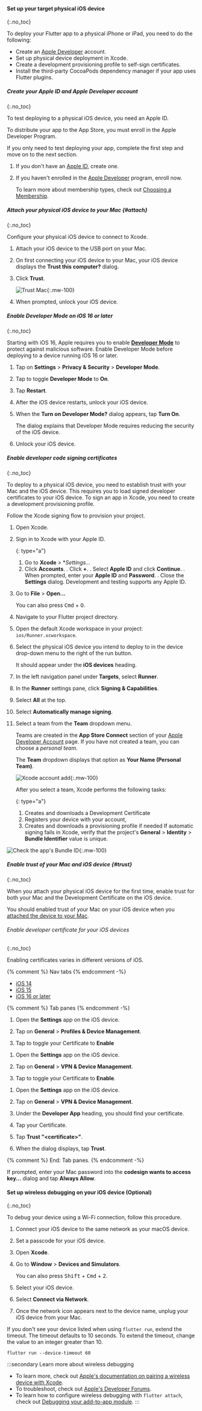 #### Set up your target physical iOS device
{:.no_toc}

To deploy your Flutter app to a physical iPhone or iPad,
you need to do the following:

- Create an [Apple Developer][] account.
- Set up physical device deployment in Xcode.
- Create a development provisioning profile to self-sign certificates.
- Install the third-party CocoaPods dependency manager
  if your app uses Flutter plugins.

##### Create your Apple ID and Apple Developer account
{:.no_toc}

To test deploying to a physical iOS device, you need an Apple ID.

To distribute your app to the App Store,
you must enroll in the Apple Developer Program.

If you only need to test deploying your app,
complete the first step and move on to the next section.

1. If you don't have an [Apple ID][], create one.

1. If you haven't enrolled in the [Apple Developer][] program, enroll now.

   To learn more about membership types,
   check out [Choosing a Membership][].

[Apple ID]: https://support.apple.com/en-us/HT204316

##### Attach your physical iOS device to your Mac {#attach}
{:.no_toc}

Configure your physical iOS device to connect to Xcode.

1. Attach your iOS device to the USB port on your Mac.

1. On first connecting your iOS device to your Mac,
   your iOS device displays the **Trust this computer?** dialog.

1. Click **Trust**.

   ![Trust Mac][]{:.mw-100}

1. When prompted, unlock your iOS device.

##### Enable Developer Mode on iOS 16 or later
{:.no_toc}

Starting with iOS 16, Apple requires you to enable **[Developer Mode][]**
to protect against malicious software.
Enable Developer Mode before deploying to a device running iOS 16 or later.

1. Tap on **Settings** <span aria-label="and then">></span>
   **Privacy & Security** <span aria-label="and then">></span>
   **Developer Mode**.

1. Tap to toggle **Developer Mode** to **On**.

1. Tap **Restart**.

1. After the iOS device restarts, unlock your iOS device.

1. When the **Turn on Developer Mode?** dialog appears, tap **Turn On**.

   The dialog explains that Developer Mode requires reducing the security
   of the iOS device.

1. Unlock your iOS device.

##### Enable developer code signing certificates
{:.no_toc}

To deploy to a physical iOS device, you need to establish trust with your
Mac and the iOS device.
This requires you to load signed developer certificates to your iOS device.
To sign an app in Xcode,
you need to create a development provisioning profile.

Follow the Xcode signing flow to provision your project.

1. Open Xcode.

1. Sign in to Xcode with your Apple ID.

   {: type="a"}
   1. Go to **Xcode** <span aria-label="and then">></span>
      **Settings...*
   1. Click **Accounts**.
   . Click **+**.
   . Select **Apple ID** and click **Continue**.
   . When prompted, enter your **Apple ID** and **Password**.
   . Close the **Settings** dialog.
     Development and testing supports any Apple ID.

1. Go to **File** <span aria-label="and then">></span> **Open...**

   You can also press <kbd>Cmd</kbd> + <kbd>O</kbd>.

1. Navigate to your Flutter project directory.

1. Open the default Xcode workspace in your project: `ios/Runner.xcworkspace`.

1. Select the physical iOS device you intend to deploy to in the device
   drop-down menu to the right of the run button.

   It should appear under the **iOS devices** heading.

1. In the left navigation panel under **Targets**, select **Runner**.

1. In the **Runner** settings pane, click **Signing & Capabilities**.

1. Select **All** at the top.

1. Select **Automatically manage signing**.

1. Select a team from the **Team** dropdown menu.

   Teams are created in the **App Store Connect** section of your
   [Apple Developer Account][] page.
   If you have not created a team, you can choose a _personal team_.

   The **Team** dropdown displays that option as **Your Name (Personal Team)**.

   ![Xcode account add][]{:.mw-100}

   After you select a team, Xcode performs the following tasks:

   {: type="a"}
   1. Creates and downloads a Development Certificate
   1. Registers your device with your account,
   1. Creates and downloads a provisioning profile if needed
      If automatic signing fails in Xcode, verify that the project's
      **General** <span aria-label="and then">></span>
      **Identity** <span aria-label="and then">></span>
      **Bundle Identifier** value is unique.

![Check the app's Bundle ID][]{:.mw-100}

##### Enable trust of your Mac and iOS device {#trust}
{:.no_toc}

When you attach your physical iOS device for the first time,
enable trust for both your Mac and the Development Certificate
on the iOS device.

You should enabled trust of your Mac on your iOS device when
you [attached the device to your Mac](#attach).

###### Enable developer certificate for your iOS devices
{:.no_toc}

Enabling certificates varies in different versions of iOS.

{% comment %} Nav tabs {% endcomment -%}
<ul class="nav nav-tabs" id="ios-versions" role="tablist">
    <li class="nav-item">
        <a class="nav-link" id="ios14-tab" href="#ios14" role="tab" aria-controls="ios14" aria-selected="true">iOS 14</a>
    </li>
    <li class="nav-item">
        <a class="nav-link" id="ios15-tab" href="#ios15" role="tab" aria-controls="ios15" aria-selected="false">iOS 15</a>
    </li>
    <li class="nav-item">
        <a class="nav-link active" id="ios16-tab" href="#ios16" role="tab" aria-controls="ios16" aria-selected="false">iOS 16 or later</a>
    </li>
</ul>

{% comment %} Tab panes {% endcomment -%}
<div class="tab-content">

<div class="tab-pane" id="ios14" role="tabpanel" aria-labelledby="ios14-tab">

1. Open the **Settings** app on the iOS device.

1. Tap on **General** <span aria-label="and then">></span>
   **Profiles & Device Management**.

1. Tap to toggle your Certificate to **Enable**

</div>

<div class="tab-pane" id="ios15" role="tabpanel" aria-labelledby="ios15-tab">

1. Open the **Settings** app on the iOS device.

1. Tap on **General** <span aria-label="and then">></span>
    **VPN & Device Management**.

1. Tap to toggle your Certificate to **Enable**.

</div>

<div class="tab-pane active" id="ios16" role="tabpanel" aria-labelledby="ios16-tab">

1. Open the **Settings** app on the iOS device.

1. Tap on **General** <span aria-label="and then">></span>
    **VPN & Device Management**.

1. Under the **Developer App** heading, you should find your certificate.

1. Tap your Certificate.

1. Tap **Trust "\<certificate\>"**.

1. When the dialog displays, tap **Trust**.

</div>
</div>{% comment %} End: Tab panes. {% endcomment -%}

If prompted, enter your Mac password into the
**codesign wants to access key...** dialog and tap **Always Allow**.

#### Set up wireless debugging on your iOS device (Optional)
{:.no_toc}

To debug your device using a Wi-Fi connection, follow this procedure.

1. Connect your iOS device to the same network as your macOS device.

1. Set a passcode for your iOS device.

1. Open **Xcode**.

1. Go to **Window** <span aria-label="and then">></span>
   **Devices and Simulators**.

   You can also press <kbd>Shift</kbd> + <kbd>Cmd</kbd> + <kbd>2</kbd>.

1. Select your iOS device.

1. Select **Connect via Network**.

1. Once the network icon appears next to the device name,
   unplug your iOS device from your Mac.

If you don't see your device listed when using `flutter run`,
extend the timeout. The timeout defaults to 10 seconds.
To extend the timeout, change the value to an integer greater than 10.

```console
flutter run --device-timeout 60
```

:::secondary Learn more about wireless debugging
  * To learn more, check out
    [Apple's documentation on pairing a wireless device with Xcode][].
  * To troubleshoot, check out [Apple's Developer Forums][].
  * To learn how to configure wireless debugging with `flutter attach`,
    check out [Debugging your add-to-app module][].
:::

[Check the app's Bundle ID]: /assets/images/docs/setup/xcode-unique-bundle-id.png
[Choosing a Membership]: {{site.apple-dev}}/support/compare-memberships
[Trust Mac]: /assets/images/docs/setup/trust-computer.png
[Xcode account add]: /assets/images/docs/setup/xcode-account.png
[Developer Mode]: {{site.apple-dev}}/documentation/xcode/enabling-developer-mode-on-a-device
[Apple's Developer Forums]: {{site.apple-dev}}/forums/
[Debugging your add-to-app module]: /add-to-app/debugging/#wireless-debugging
[Apple's documentation on pairing a wireless device with Xcode]: https://help.apple.com/xcode/mac/9.0/index.html?localePath=en.lproj#/devbc48d1bad
[Apple Developer]: {{site.apple-dev}}/programs/
[Apple Developer Account]: {{site.apple-dev}}/account
